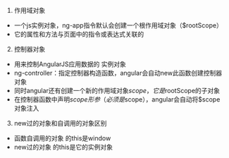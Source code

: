 1. 作用域对象
* 一个js实例对象，ng-app指令默认会创建一个根作用域对象（$rootScope）
* 它的属性和方法与页面中的指令或表达式关联的
2. 控制器对象
* 用来控制AngularJS应用数据的    实例对象
* ng-controller：指定控制器构造函数，angular会自动new此函数创建控制器对象
* 同时angular还有创建一个新的作用域对象$scope，它是$rootScope的子对象
* 在控制器函数中声明$scope形参（必须是$scope），angular会自动将$scope对象注入

3. new过的对象和自调用的对象区别
* 函数自调用的对象 的this是window
* new过的对象 的this是它的实例对象
